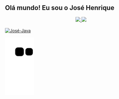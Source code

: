 ## Olá mundo! Eu sou o José Henrique

<div align="center">
  <a href="https://github.com/jose15000">
  <img height="180em" src="https://github-readme-stats.vercel.app/api?username=jose15000&show_icons=true&theme=dark&include_all_commits=true&count_private=true"/>
  <img height="180em" src="https://github-readme-stats.vercel.app/api/top-langs/?username=jose15000&layout=compact&langs_count=7&theme=dark"/>
</div>

  <div style="display: inline_block"><br>
  <img align="center" alt="José-Java" height="30" width="40" src="https://cdn.jsdelivr.net/gh/devicons/devicon/icons/java/java-original.svg">
</div>
  
  
   ![Snake animation](https://github.com/jose15000/jose15000/blob/output/github-contribution-grid-snake.svg)
